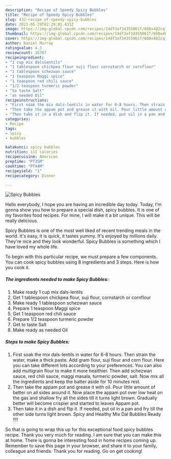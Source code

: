 ```yaml
---
description: "Recipe of Speedy Spicy Bubbles"
title: "Recipe of Speedy Spicy Bubbles"
slug: 432-recipe-of-speedy-spicy-bubbles
date: 2021-05-29T02:29:01.631Z
image: https://img-global.cpcdn.com/recipes/14df3af34355061f/680x482cq70/spicy-bubbles-recipe-main-photo.jpg
thumbnail: https://img-global.cpcdn.com/recipes/14df3af34355061f/680x482cq70/spicy-bubbles-recipe-main-photo.jpg
cover: https://img-global.cpcdn.com/recipes/14df3af34355061f/680x482cq70/spicy-bubbles-recipe-main-photo.jpg
author: Daniel Murray
ratingvalue: 4.3
reviewcount: 16707
recipeingredient:
- "1 cup mix dalslentils"
- "1 tablespoon chickpea flour suji flour cornstarch or cornflour"
- "1 tablespoon schezwan sauce"
- "1 teaspoon Maggi spice"
- "1 teaspoon red chili sauce"
- "1/2 teaspoon turmeric powder"
- "to taste Salt"
- "as needed Oil"
recipeinstructions:
- "First soak the mix dals-lentils in water for 6-8 hours. Then strain the water, make a thick paste. Add gram flour, suji flour and corn flour. Here you can take different lots according to your preferences. You can also add multigrain flour to make it more healthier. Then add schezwan sauce, red chili sauce, maggi masala, turmeric powder, salt. Now mix all the ingredients and keep the batter aside for 10 minutes rest."
- "Then take the appam pot and grease it with oil. Pour little amount of better on all sides around it. Now place the appam pot over low heat on the gas and shallow fry all the sides till it turns light brown. Gradually better will become crispier and started to leaves Appam pot."
- "Then take it in a dish and flip it. If needed, put oil in a pan and fry till the other side turns light brown. Spicy and Healthy Mix Dal Bubbles Ready !!!!"
categories:
- Recipe
tags:
- spicy
- bubbles

katakunci: spicy bubbles 
nutrition: 111 calories
recipecuisine: American
preptime: "PT35M"
cooktime: "PT44M"
recipeyield: "1"
recipecategory: Dinner

---
```



![Spicy Bubbles](https://img-global.cpcdn.com/recipes/14df3af34355061f/680x482cq70/spicy-bubbles-recipe-main-photo.jpg)

Hello everybody, I hope you are having an incredible day today. Today, I'm gonna show you how to prepare a special dish, spicy bubbles. It is one of my favorites food recipes. For mine, I will make it a bit unique. This will be really delicious.



Spicy Bubbles is one of the most well liked of recent trending meals in the world. It's easy, it is quick, it tastes yummy. It's enjoyed by millions daily. They're nice and they look wonderful. Spicy Bubbles is something which I have loved my whole life.


To begin with this particular recipe, we must prepare a few components. You can cook spicy bubbles using 8 ingredients and 3 steps. Here is how you cook it.

<!--inarticleads1-->

##### The ingredients needed to make Spicy Bubbles:

1. Make ready 1 cup mix dals-lentils
1. Get 1 tablespoon chickpea flour, suji flour, cornstarch or cornflour
1. Make ready 1 tablespoon schezwan sauce
1. Prepare 1 teaspoon Maggi spice
1. Get 1 teaspoon red chili sauce
1. Prepare 1/2 teaspoon turmeric powder
1. Get to taste Salt
1. Make ready as needed Oil




<!--inarticleads2-->

##### Steps to make Spicy Bubbles:

1. First soak the mix dals-lentils in water for 6-8 hours. Then strain the water, make a thick paste. Add gram flour, suji flour and corn flour. Here you can take different lots according to your preferences. You can also add multigrain flour to make it more healthier. Then add schezwan sauce, red chili sauce, maggi masala, turmeric powder, salt. Now mix all the ingredients and keep the batter aside for 10 minutes rest.
1. Then take the appam pot and grease it with oil. Pour little amount of better on all sides around it. Now place the appam pot over low heat on the gas and shallow fry all the sides till it turns light brown. Gradually better will become crispier and started to leaves Appam pot.
1. Then take it in a dish and flip it. If needed, put oil in a pan and fry till the other side turns light brown. Spicy and Healthy Mix Dal Bubbles Ready !!!!




So that is going to wrap this up for this exceptional food spicy bubbles recipe. Thank you very much for reading. I am sure that you can make this at home. There is gonna be interesting food in home recipes coming up. Remember to save this page in your browser, and share it to your family, colleague and friends. Thank you for reading. Go on get cooking!
